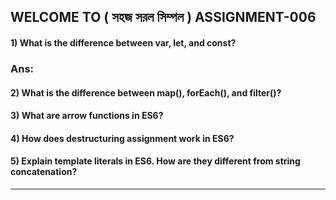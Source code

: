## WELCOME TO ( সহজ সরল সিম্পল ) ASSIGNMENT-006

#### 1) What is the difference between var, let, and const?
### Ans: 

#### 2) What is the difference between map(), forEach(), and filter()? 

#### 3) What are arrow functions in ES6?

#### 4) How does destructuring assignment work in ES6?

#### 5) Explain template literals in ES6. How are they different from string concatenation?




---